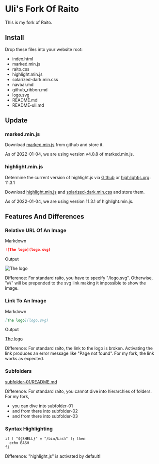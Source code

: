 Uli's Fork Of Raito
===================

This is my fork of Raito.

## Install

Drop these files into your website root:

* index.html
* marked.min.js
* raito.css
* highlight.min.js
* solarized-dark.min.css
* navbar.md
* github_ribbon.md
* logo.svg
* README.md
* README-uli.md

## Update

### marked.min.js

Download [marked.min.js](https://raw.githubusercontent.com/markedjs/marked/master/marked.min.js) from github
and store it.

As of 2022-01-04, we are using version v4.0.8 of marked.min.js.

### highlight.min.js

Determine the current version of highlight.js via [Github](https://github.com/highlightjs/highlight.js/releases)
or [highlightjs.org](https://highlightjs.org/): 11.3.1

Download [highlight.min.js](https://cdnjs.cloudflare.com/ajax/libs/highlight.js/11.3.1/highlight.min.js)
and [solarized-dark.min.css](https://cdnjs.cloudflare.com/ajax/libs/highlight.js/11.3.1/styles/base16/solarized-dark.min.css)
and store them.

As of 2022-01-04, we are using version 11.3.1 of highlight.min.js.

## Features And Differences

### Relative URL Of An Image

Markdown

```md
![The logo](logo.svg)
```

Output

![The logo](logo.svg)

Difference: For standard raito, you have to specify "/logo.svg". Otherwise,
"#/" will be prepended to the svg link making it impossible to show the image.

### Link To An Image

Markdown

```md
[The logo](logo.svg)
````

Output

[The logo](logo.svg)

Difference: For standard raito, the link to the logo is broken. Activating the link
produces an error message like "Page not found". For my fork, the link works as expected.

### Subfolders

[subfolder-01/README.md](subfolder-01/README.md)

Difference: For standard raito, you cannot dive into hierarchies of folders.
For my fork,

- you can dive into subfolder-01
- and from there into subfolder-02
- and from there into subfolder-03

### Syntax Highlighting

```shell
if [ "${SHELL}" = "/bin/bash" ]; then
  echo BASH
fi  
```

Difference: "highlight.js" is activated by default!
